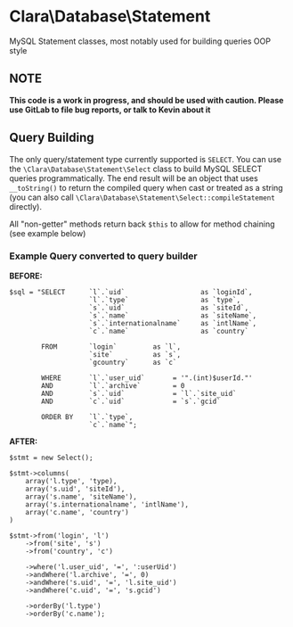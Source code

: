 Clara\Database\Statement
========================

MySQL Statement classes, most notably used for building queries OOP style


NOTE
----

**This code is a work in progress, and should be used with caution. Please use GitLab to file bug reports, or talk to Kevin about it**


Query Building
--------------

The only query/statement type currently supported is `SELECT`. You can use the `\Clara\Database\Statement\Select` class to build MySQL SELECT queries programmatically. The end result will be an object that uses `__toString()` to return the compiled query when cast or treated as a string (you can also call `\Clara\Database\Statement\Select::compileStatement` directly).

All "non-getter" methods return back `$this` to allow for method chaining (see example below)


### Example Query converted to query builder

**BEFORE:**

	$sql = "SELECT		`l`.`uid`					as `loginId`,
						`l`.`type`					as `type`,
						`s`.`uid`					as `siteId`,
						`s`.`name`					as `siteName`,
						`s`.`internationalname`		as `intlName`,
						`c`.`name`					as `country`

			FROM		`login`			as `l`,
						`site`			as `s`,
						`gcountry`		as `c`

			WHERE		`l`.`user_uid`		 = '".(int)$userId."'
			AND			`l`.`archive`		 = 0
			AND			`s`.`uid`			 = `l`.`site_uid`
			AND			`c`.`uid`			 = `s`.`gcid`

			ORDER BY	`l`.`type`,
						`c`.`name`";

**AFTER:**

	$stmt = new Select();

	$stmt->columns(
		array('l.type', 'type),
		array('s.uid', 'siteId'),
		array('s.name', 'siteName'),
		array('s.internationalname', 'intlName'),
		array('c.name', 'country')
	)

	$stmt->from('login', 'l')
		->from('site', 's')
		->from('country', 'c')

		->where('l.user_uid', '=', ':userUid')
		->andWhere('l.archive', '=', 0)
		->andWhere('s.uid', '=', 'l.site_uid')
		->andWhere('c.uid', '=', 's.gcid')

		->orderBy('l.type')
		->orderBy('c.name');
